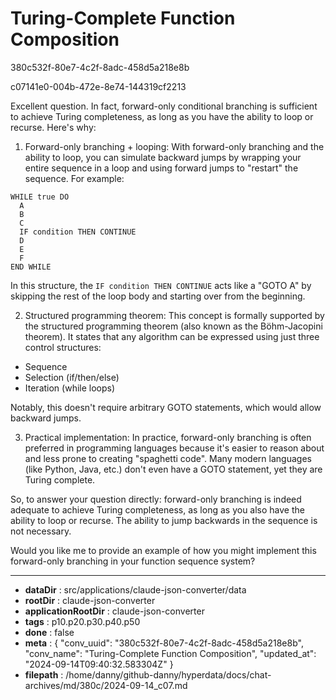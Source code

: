 # Turing-Complete Function Composition

380c532f-80e7-4c2f-8adc-458d5a218e8b

c07141e0-004b-472e-8e74-144319cf2213

 Excellent question. In fact, forward-only conditional branching is sufficient to achieve Turing completeness, as long as you have the ability to loop or recurse. Here's why:

1. Forward-only branching + looping:
With forward-only branching and the ability to loop, you can simulate backward jumps by wrapping your entire sequence in a loop and using forward jumps to "restart" the sequence. For example:

```
WHILE true DO
  A
  B
  C
  IF condition THEN CONTINUE
  D
  E
  F
END WHILE
```

In this structure, the `IF condition THEN CONTINUE` acts like a "GOTO A" by skipping the rest of the loop body and starting over from the beginning.

2. Structured programming theorem:
This concept is formally supported by the structured programming theorem (also known as the Böhm-Jacopini theorem). It states that any algorithm can be expressed using just three control structures:

- Sequence
- Selection (if/then/else)
- Iteration (while loops)

Notably, this doesn't require arbitrary GOTO statements, which would allow backward jumps.

3. Practical implementation:
In practice, forward-only branching is often preferred in programming languages because it's easier to reason about and less prone to creating "spaghetti code". Many modern languages (like Python, Java, etc.) don't even have a GOTO statement, yet they are Turing complete.

So, to answer your question directly: forward-only branching is indeed adequate to achieve Turing completeness, as long as you also have the ability to loop or recurse. The ability to jump backwards in the sequence is not necessary.

Would you like me to provide an example of how you might implement this forward-only branching in your function sequence system?

---

* **dataDir** : src/applications/claude-json-converter/data
* **rootDir** : claude-json-converter
* **applicationRootDir** : claude-json-converter
* **tags** : p10.p20.p30.p40.p50
* **done** : false
* **meta** : {
  "conv_uuid": "380c532f-80e7-4c2f-8adc-458d5a218e8b",
  "conv_name": "Turing-Complete Function Composition",
  "updated_at": "2024-09-14T09:40:32.583304Z"
}
* **filepath** : /home/danny/github-danny/hyperdata/docs/chat-archives/md/380c/2024-09-14_c07.md